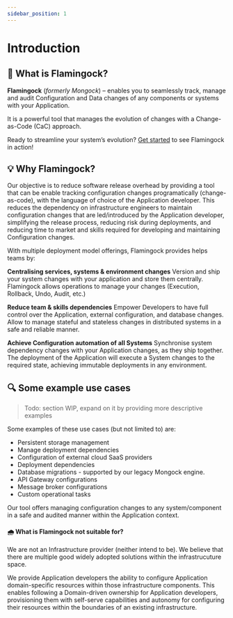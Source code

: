 ```yaml
---
sidebar_position: 1
---
```


# Introduction

## 🦩 What is Flamingock?
**Flamingock** (*formerly Mongock*) – enables you to seamlessly track, manage and audit Configuration and Data changes of any components or systems with your Application. 

It is a powerful tool that manages the evolution of changes with a Change-as-Code (CaC) approach.

Ready to streamline your system’s evolution? [Get started](../get-started.md) to see Flamingock in action! 

## 💡 Why Flamingock?
Our objective is to reduce software release overhead by providing a tool that can be enable tracking configuration changes  programatically (change-as-code), with the language of choice of the Application developer.  This reduces the dependency on infrastructure engineers to maintain configuration changes that are led/introduced by the Application developer, simplifying the release process, reducing risk during deployments, and reducing time to market and skills required for developing and maintaining Configuration changes.

With multiple deployment model offerings, Flamingock provides helps teams by:

**Centralising services, systems & environment changes**
Version and ship your system changes with your application and store them centrally. Flamingock allows operations to manage your changes (Execution, Rollback, Undo, Audit, etc.)

**Reduce team & skills dependencies**
Empower Developers to have full control over the Application, external configuration, and database changes. Allow to manage stateful and stateless changes in distributed systems in a safe and reliable manner.

**Achieve Configuration automation of all Systems**
Synchronise system dependency changes with your Application changes, as they ship together. The deployment of the Application will execute a System changes to the required state, achieving immutable deployments in any environment.


## 🔍 Some example use cases

> Todo: section WIP, expand on it by providing more descriptive examples

Some examples of these use cases (but not limited to) are:

- Persistent storage management
- Manage deployment dependencies
- Configuration of external cloud SaaS providers
- Deployment dependencies
- Database migrations - supported by our legacy Mongock engine.
- API Gateway configurations
- Message broker configurations
- Custom operational tasks

Our tool offers managing configuration changes to any system/component in a safe and audited manner within the Application context.


#### 🌧 What is Flamingock not suitable for?

We are not an Infrastructure provider (neither intend to be). We believe that there are multiple good widely adopted solutions within the infrastrucuture space. 

We provide Application developers the ability to configure Application domain-specific resources within those infrastructure components. This enables following a Domain-driven ownership for Application developers, provisioning them with self-serve capabilities and autonomy for configuring their resources within the boundaries of an existing infrastructure.